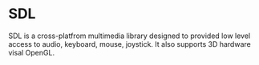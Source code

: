 # SDL

SDL is a cross-platfrom multimedia library designed to provided low level access to audio, keyboard, mouse, joystick. It also supports 3D hardware  visal OpenGL.